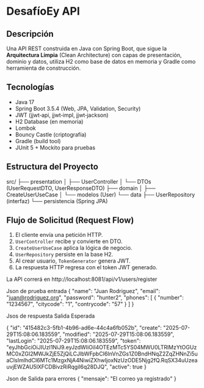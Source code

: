 # DesafíoEy API 

## Descripción
Una API REST construida en Java con Spring Boot, que sigue la **Arquitectura Limpia** (Clean Architecture)
con capas de presentación, dominio y datos, utiliza H2 como base de datos en memoria y Gradle como herramienta de construcción.

## Tecnologías
- Java 17
- Spring Boot 3.5.4 (Web, JPA, Validation, Security)
- JWT (jjwt‑api, jjwt‑impl, jjwt‑jackson)
- H2 Database (en memoria)
- Lombok
- Bouncy Castle (criptografía)
- Gradle (build tool)
- JUnit 5 + Mockito para pruebas

## Estructura del Proyecto
src/
├── presentation
│ ├── UserController
│ └── DTOs (UserRequestDTO, UserResponseDTO)
├── domain
│ ├── CreateUserUseCase
│ └── modelos (User)
└── data
├── UserRepository (interfaz)
└── persistencia (Spring JPA)

## Flujo de Solicitud (Request Flow)
1. El cliente envía una petición HTTP.
2. `UserController` recibe y convierte en DTO.
3. `CreateUserUseCase` aplica la lógica de negocio.
4. `UserRepository` persiste en la base H2.
5. Al crear usuario, `TokenGenerator` genera JWT.
6. La respuesta HTTP regresa con el token JWT generado.

La API correrá en http://localhost:8081/api/v1/users/register

Json de prueba entrada
{
"name": "Juan Rodriguez",
"email": "juan@rodriguez.org",
"password": "hunter2",
"phones": [
{
"number": "1234567",
"citycode": "1",
"contrycode": "57"
}
]
}

Jsos de respuesta Salida Esperada

{
    "id": "415482c3-5fb1-4b96-ad6e-44c4a6fb052b",
    "create": "2025-07-29T15:08:06.183559",
    "modified": "2025-07-29T15:08:06.183559",
    "lastLogin": "2025-07-29T15:08:06.183559",
    "token": "eyJhbGciOiJIUzI1NiJ9.eyJzdWIiOiI4OTEzMTc5YS04MWU0LTRlMzYtOGUzMC0xZGI2MWJkZjE5ZjQiLCJlbWFpbCI6InVnZGs1Z0BndHNqZ2ZqZHNnZi5uaCIsImlhdCI6MTc1MzgxNjA4NiwiZXhwIjoxNzUzODE5Njg2fQ.RqSX34uUzeauvjEWZAU5lXFCDBivzRiRqgil6q28DJQ",
    "active": true
}

Json de Salida para errores 
{
    "mensaje": "El correo ya registrado"
}


